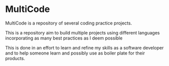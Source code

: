 # MultiCode

MultiCode is a repository of several coding practice projects.

This is a repository aim to build multiple projects using different languages incorporating as many best practices as I deem possible

This is done in an effort to learn and refine my skills as a software developer and to help someone learn and possibly use as boiler plate for their products.